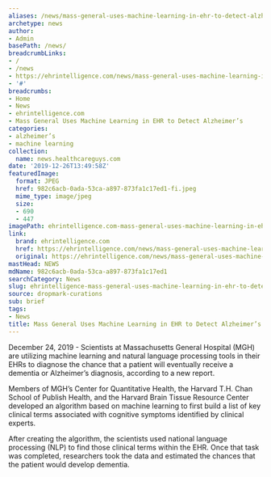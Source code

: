 ```yaml
---
aliases: /news/mass-general-uses-machine-learning-in-ehr-to-detect-alzheimers
archetype: news
author:
- Admin
basePath: /news/
breadcrumbLinks:
- /
- /news
- https://ehrintelligence.com/news/mass-general-uses-machine-learning-in-ehr-to-detect-alzheimers
- '#'
breadcrumbs:
- Home
- News
- ehrintelligence.com
- Mass General Uses Machine Learning in EHR to Detect Alzheimer’s
categories:
- alzheimer’s
- machine learning
collection:
  name: news.healthcareguys.com
date: '2019-12-26T13:49:58Z'
featuredImage:
  format: JPEG
  href: 982c6acb-0ada-53ca-a897-873fa1c17ed1-fi.jpeg
  mime_type: image/jpeg
  size:
  - 690
  - 447
imagePath: ehrintelligence.com-mass-general-uses-machine-learning-in-ehr-to-detect-alzheimers
link:
  brand: ehrintelligence.com
  href: https://ehrintelligence.com/news/mass-general-uses-machine-learning-in-ehr-to-detect-alzheimers
  original: https://ehrintelligence.com/news/mass-general-uses-machine-learning-in-ehr-to-detect-alzheimers
mastHead: NEWS
mdName: 982c6acb-0ada-53ca-a897-873fa1c17ed1
searchCategory: News
slug: ehrintelligence-mass-general-uses-machine-learning-in-ehr-to-detect-alzheimers
source: dropmark-curations
sub: brief
tags:
- News
title: Mass General Uses Machine Learning in EHR to Detect Alzheimer’s
---
```


December 24, 2019 - Scientists at Massachusetts General Hospital (MGH) are utilizing machine learning and natural language processing tools in their EHRs to diagnose the chance that a patient will eventually receive a dementia or Alzheimer’s diagnosis, according to a new report.

Members of MGH’s Center for Quantitative Health, the Harvard T.H. Chan School of Publish Health, and the Harvard Brain Tissue Resource Center developed an algorithm based on machine learning to first build a list of key clinical terms associated with cognitive symptoms identified by clinical experts.

After creating the algorithm, the scientists used national language processing (NLP) to find those clinical terms within the EHR. Once that task was completed, researchers took the data and estimated the chances that the patient would develop dementia.